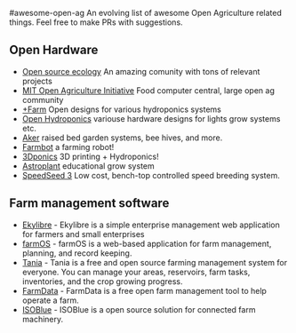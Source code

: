 #awesome-open-ag
An evolving list of awesome Open Agriculture related things. Feel free to make PRs with suggestions.

## Open Hardware
* [Open source ecology](http://opensourceecology.org/) An amazing comunity with tons of relevant projects
* [MIT Open Agriculture Initiative](http://openag.media.mit.edu/) Food computer central, large open ag community
* [+Farm](http://www.plus.farm/) Open designs for various hydroponics systems
* [Open Hydroponics](http://openhydroponics.org/) variouse hardware designs for lights grow systems etc.
* [Aker](http://aker.me/) raised bed garden systems, bee hives, and more.
* [Farmbot](http://farmbot.io/) a farming robot!
* [3Dponics](https://www.3dponics.com/) 3D printing + Hydroponics!
* [Astroplant](http://www.astroplant.io/) educational grow system
* [SpeedSeed 3](https://github.com/PhenoTIPI/SpeedSeed3) Low cost, bench-top controlled speed breeding system. 

## Farm management software
 * [Ekylibre](https://github.com/ekylibre/ekylibre) - 
Ekylibre is a simple enterprise management web application for farmers and small enterprises
* [farmOS](https://github.com/farmOS/farmOS) - farmOS is a web-based application for farm management, planning, and record keeping.
* [Tania](https://github.com/Tanibox/tania-core) - Tania is a free and open source farming management system for everyone. You can manage your areas, reservoirs, farm tasks, inventories, and the crop growing progress.
* [FarmData](https://farmdata.dickinson.edu/guest.php) - FarmData is a free open farm management tool to help operate a farm.
* [ISOBlue](https://www.isoblue.org/) - ISOBlue is a open source solution for connected farm machinery.
